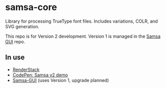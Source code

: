# samsa-core
Library for processing TrueType font files. Includes variations, COLR, and SVG generation.

This repo is for Version 2 development. Version 1 is managed in the [Samsa GUI](https://github.com/Lorp/samsa) repo.

## In use

* [RenderStack](https://lorp.github.io/renderstack/dist/)
* [CodePen: Samsa v2 demo](https://codepen.io/lorp/pen/LYXgZdr)
* [Samsa-GUI](https://lorp.github.io/samsa/src/samsa-gui.html) (uses Version 1, upgrade planned)
